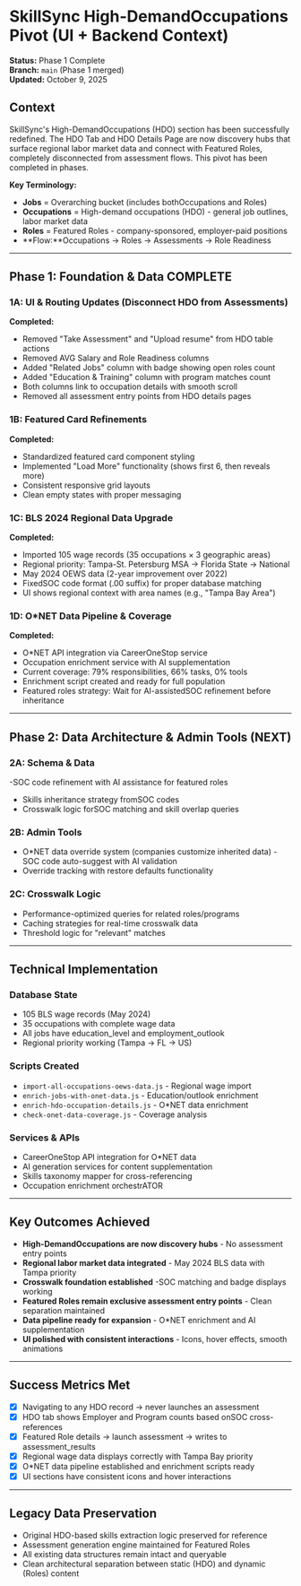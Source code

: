 # SkillSync High-DemandOccupations Pivot (UI + Backend Context)

**Status:** Phase 1 Complete  
**Branch:** `main` (Phase 1 merged)  
**Updated:** October 9, 2025

## Context

SkillSync's High-DemandOccupations (HDO) section has been successfully redefined. The HDO Tab and HDO Details Page are now discovery hubs that surface regional labor market data and connect with Featured Roles, completely disconnected from assessment flows. This pivot has been completed in phases.

**Key Terminology:**
- **Jobs** = Overarching bucket (includes bothOccupations and Roles)
- **Occupations** = High-demand occupations (HDO) - general job outlines, labor market data
- **Roles** = Featured Roles - company-sponsored, employer-paid positions
- **Flow:**Occupations → Roles → Assessments → Role Readiness

---

## Phase 1: Foundation & Data COMPLETE

### 1A: UI & Routing Updates (Disconnect HDO from Assessments)

**Completed:**
- Removed "Take Assessment" and "Upload resume" from HDO table actions
- Removed AVG Salary and Role Readiness columns
- Added "Related Jobs" column with badge showing open roles count
- Added "Education & Training" column with program matches count
- Both columns link to occupation details with smooth scroll
- Removed all assessment entry points from HDO details pages

### 1B: Featured Card Refinements

**Completed:**
- Standardized featured card component styling
- Implemented "Load More" functionality (shows first 6, then reveals more)
- Consistent responsive grid layouts
- Clean empty states with proper messaging

### 1C: BLS 2024 Regional Data Upgrade

**Completed:**
- Imported 105 wage records (35 occupations × 3 geographic areas)
- Regional priority: Tampa-St. Petersburg MSA → Florida State → National
- May 2024 OEWS data (2-year improvement over 2022)
- FixedSOC code format (.00 suffix) for proper database matching
- UI shows regional context with area names (e.g., "Tampa Bay Area")

### 1D: O*NET Data Pipeline & Coverage

**Completed:**
- O*NET API integration via CareerOneStop service
- Occupation enrichment service with AI supplementation
- Current coverage: 79% responsibilities, 66% tasks, 0% tools
- Enrichment script created and ready for full population
- Featured roles strategy: Wait for AI-assistedSOC refinement before inheritance

---

## Phase 2: Data Architecture & Admin Tools (NEXT)

### 2A: Schema & Data
-SOC code refinement with AI assistance for featured roles
- Skills inheritance strategy fromSOC codes
- Crosswalk logic forSOC matching and skill overlap queries

### 2B: Admin Tools
- O*NET data override system (companies customize inherited data)
-SOC code auto-suggest with AI validation
- Override tracking with restore defaults functionality

### 2C: Crosswalk Logic
- Performance-optimized queries for related roles/programs
- Caching strategies for real-time crosswalk data
- Threshold logic for "relevant" matches

---

## Technical Implementation

### Database State
- 105 BLS wage records (May 2024)
- 35 occupations with complete wage data
- All jobs have education_level and employment_outlook
- Regional priority working (Tampa → FL → US)

### Scripts Created
- `import-all-occupations-oews-data.js` - Regional wage import
- `enrich-jobs-with-onet-data.js` - Education/outlook enrichment
- `enrich-hdo-occupation-details.js` - O*NET data enrichment
- `check-onet-data-coverage.js` - Coverage analysis

### Services & APIs
- CareerOneStop API integration for O*NET data
- AI generation services for content supplementation
- Skills taxonomy mapper for cross-referencing
- Occupation enrichment orchestrATOR

---

## Key Outcomes Achieved

- **High-DemandOccupations are now discovery hubs** - No assessment entry points
- **Regional labor market data integrated** - May 2024 BLS data with Tampa priority
- **Crosswalk foundation established** -SOC matching and badge displays working
- **Featured Roles remain exclusive assessment entry points** - Clean separation maintained
- **Data pipeline ready for expansion** - O*NET enrichment and AI supplementation
- **UI polished with consistent interactions** - Icons, hover effects, smooth animations

---

## Success Metrics Met

- [x] Navigating to any HDO record → never launches an assessment
- [x] HDO tab shows Employer and Program counts based onSOC cross-references
- [x] Featured Role details → launch assessment → writes to assessment_results
- [x] Regional wage data displays correctly with Tampa Bay priority
- [x] O*NET data pipeline established and enrichment scripts ready
- [x] UI sections have consistent icons and hover interactions

---

## Legacy Data Preservation

- Original HDO-based skills extraction logic preserved for reference
- Assessment generation engine maintained for Featured Roles
- All existing data structures remain intact and queryable
- Clean architectural separation between static (HDO) and dynamic (Roles) content